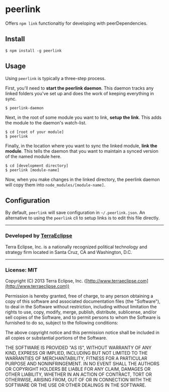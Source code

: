 peerlink
========

Offers `npm link` functionaltiy for developing with peerDependencies.

Install
-------

```
$ npm install -g peerlink
```

Usage
-----

Using `peerlink` is typically a three-step process.

First, you'll need to **start the peerlink daemon**. This daemon tracks any linked
folders you've set up and does the work of keeping everything in sync.

```
$ peerlink-daemon
```

Next, in the root of some module you want to link, **setup the link**. This adds
the module to the daemon's watch-list.

```
$ cd [root of your module]
$ peerlink
```

Finally, in the location where you want to sync the linked module, **link the
module**. This tells the daemon that you want to maintain a synced version of
the named module here.

```
$ cd [development directory]
$ peerlink [module-name]
```

Now, when you make changes in the linked directory, the peerlink daemon will
copy them into `node_modules/[module-name]`.

Configuration
--------------

By default, `peerlink` will save configuration in `~/.peerlink.json`.
An alternative to using the `peerlink` cli to setup links is to edit this file
directly.


- - -

### Developed by [TerraEclipse](https://github.com/TerraEclipse)

Terra Eclipse, Inc. is a nationally recognized political technology and
strategy firm located in Santa Cruz, CA and Washington, D.C.

- - -

### License: MIT
Copyright (C) 2013 Terra Eclipse, Inc. ([http://www.terraeclipse.com](http://www.terraeclipse.com))

Permission is hereby granted, free of charge, to any person obtaining a copy
of this software and associated documentation files (the &quot;Software&quot;), to deal
in the Software without restriction, including without limitation the rights
to use, copy, modify, merge, publish, distribute, sublicense, and/or sell
copies of the Software, and to permit persons to whom the Software is furnished
to do so, subject to the following conditions:

The above copyright notice and this permission notice shall be included in
all copies or substantial portions of the Software.

THE SOFTWARE IS PROVIDED &quot;AS IS&quot;, WITHOUT WARRANTY OF ANY KIND, EXPRESS OR
IMPLIED, INCLUDING BUT NOT LIMITED TO THE WARRANTIES OF MERCHANTABILITY,
FITNESS FOR A PARTICULAR PURPOSE AND NONINFRINGEMENT. IN NO EVENT SHALL THE
AUTHORS OR COPYRIGHT HOLDERS BE LIABLE FOR ANY CLAIM, DAMAGES OR OTHER
LIABILITY, WHETHER IN AN ACTION OF CONTRACT, TORT OR OTHERWISE, ARISING FROM,
OUT OF OR IN CONNECTION WITH THE SOFTWARE OR THE USE OR OTHER DEALINGS IN THE
SOFTWARE.
